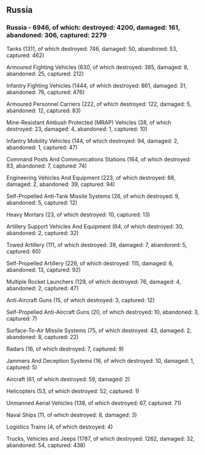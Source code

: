 
 
 ## Russia
 
 ### Russia - 6946, of which: destroyed: 4200, damaged: 161, abandoned: 306, captured: 2279

 

 

 Tanks (1311, of which destroyed: 746, damaged: 50, abandoned: 53, captured: 462)

 Armoured Fighting Vehicles (630, of which destroyed: 385, damaged: 8, abandoned: 25, captured: 212)

 Infantry Fighting Vehicles (1444, of which destroyed: 861, damaged: 31, abandoned: 76, captured: 476)

 Armoured Personnel Carriers (222, of which destroyed: 122, damaged: 5, abandoned: 12, captured: 83)

 Mine-Resistant Ambush Protected (MRAP) Vehicles (38, of which destroyed: 23, damaged: 4, abandoned: 1, captured: 10)

 Infantry Mobility Vehicles (144, of which destroyed: 94, damaged: 2, abandoned: 1, captured: 47)

 Command Posts And Communications Stations (164, of which destroyed: 83, abandoned: 7, captured: 74)

 Engineering Vehicles And Equipment (223, of which destroyed: 88, damaged: 2, abandoned: 39, captured: 94)

 Self-Propelled Anti-Tank Missile Systems (26, of which destroyed: 9, abandoned: 5, captured: 12)

 Heavy Mortars (23, of which destroyed: 10, captured: 13)

 Artillery Support Vehicles And Equipment (64, of which destroyed: 30, abandoned: 2, captured: 32)

 Towed Artillery (111, of which destroyed: 39, damaged: 7, abandoned: 5, captured: 60)

 Self-Propelled Artillery (226, of which destroyed: 115, damaged: 6, abandoned: 13, captured: 92)

 Multiple Rocket Launchers (129, of which destroyed: 76, damaged: 4, abandoned: 2, captured: 47)

 Anti-Aircraft Guns (15, of which destroyed: 3, captured: 12)

 Self-Propelled Anti-Aircraft Guns (20, of which destroyed: 10, abandoned: 3, captured: 7)

 Surface-To-Air Missile Systems (75, of which destroyed: 43, damaged: 2, abandoned: 8, captured: 22)

 Radars (16, of which destroyed: 7, captured: 9)

 Jammers And Deception Systems (16, of which destroyed: 10, damaged: 1, captured: 5)

 Aircraft (61, of which destroyed: 59, damaged: 2)

 Helicopters (53, of which destroyed: 52, captured: 1)

 Unmanned Aerial Vehicles (138, of which destroyed: 67, captured: 71)

 Naval Ships (11, of which destroyed: 8, damaged: 3)

 Logistics Trains (4, of which destroyed: 4)

 Trucks, Vehicles and Jeeps (1787, of which destroyed: 1262, damaged: 32, abandoned: 54, captured: 438)

